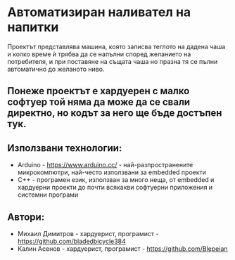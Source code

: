 # Автоматизиран наливател на напитки

Проектът представлява машина, която записва теглото на дадена чаша и колко време ѝ трябва да се напълни според желанието на потребителя, и при поставяне на същата чаша но празна тя се пълни автоматично до желаното ниво.

## Понеже проектът е хардуерен с малко софтуер той няма да може да се свали директно, но кодът за него ще бъде достъпен тук.

## Използвани технологии:
* Arduino - https://www.arduino.cc/ - най-разпространените микрокомпютри, най-често използвани за embedded проекти
* C++ - програмен език, използван за много неща, от embedded и хардуерни проекти до почти всякакви софтуерни приложения и системни програми

## Автори:
* Михаил Димитров - хардуерист, програмист - https://github.com/bladedbicycle384
* Калин Асенов - хардуерист, програмист - https://github.com/Blepeian
